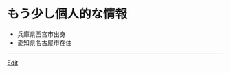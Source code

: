 # もう少し個人的な情報


* 兵庫県西宮市出身
* 愛知県名古屋市在住





----
[Edit](https://github.com/vitroid/vitroid.github.io/edit/master/MD/もう少し個人的な情報.md)
